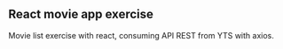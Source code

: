 ## React movie app exercise

Movie list exercise with react, consuming API REST from YTS with axios.
